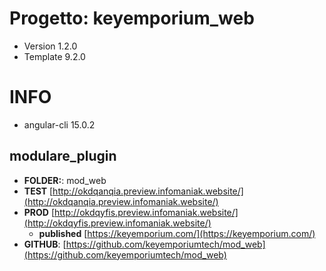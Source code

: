 # Progetto: keyemporium_web

- Version 1.2.0
- Template 9.2.0

# INFO

- angular-cli 15.0.2

## modulare_plugin

- **FOLDER:**: mod_web
- **TEST** [http://okdqanqia.preview.infomaniak.website/](http://okdqanqia.preview.infomaniak.website/)
- **PROD** [http://okdqyfis.preview.infomaniak.website/](http://okdqyfis.preview.infomaniak.website/)
  - **published** [https://keyemporium.com/](https://keyemporium.com/)
- **GITHUB**: [https://github.com/keyemporiumtech/mod_web](https://github.com/keyemporiumtech/mod_web)
